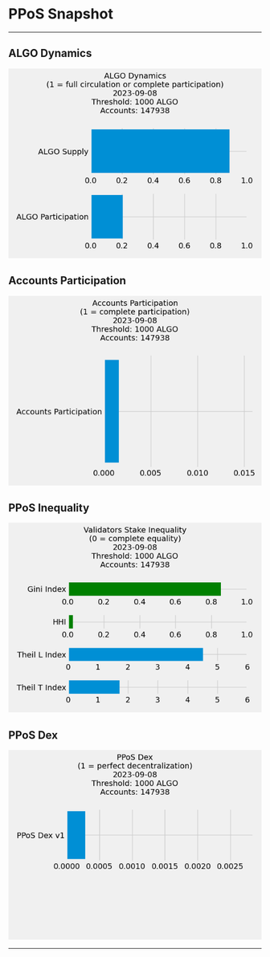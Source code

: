 # PPoS Snapshot

---

## ALGO Dynamics

![Snapshot ALGO Dynamics](images/snapshot/algo_dynamics.png)

## Accounts Participation

![Snapshot Accounts Participation](images/snapshot/accounts_prt.png)

## PPoS Inequality

![Snapshot PPoS Inequality](images/snapshot/ppos_inequality.png)

## PPoS Dex

![Snapshot PPoS Dex](images/snapshot/ppos_dex.png)

---
